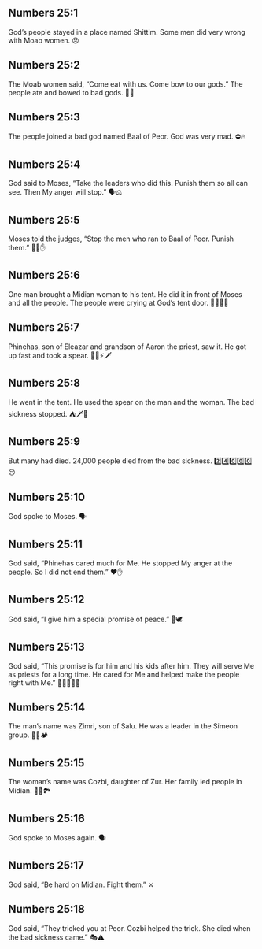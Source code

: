 ## Numbers 25:1
God’s people stayed in a place named Shittim. Some men did very wrong with Moab women. 😞
## Numbers 25:2
The Moab women said, “Come eat with us. Come bow to our gods.” The people ate and bowed to bad gods. 🍲🙏
## Numbers 25:3
The people joined a bad god named Baal of Peor. God was very mad. ⛔🔥
## Numbers 25:4
God said to Moses, “Take the leaders who did this. Punish them so all can see. Then My anger will stop.” 🗣️⚖️
## Numbers 25:5
Moses told the judges, “Stop the men who ran to Baal of Peor. Punish them.” 🧑‍⚖️✋
## Numbers 25:6
One man brought a Midian woman to his tent. He did it in front of Moses and all the people. The people were crying at God’s tent door. 🚶‍♂️🚪😢
## Numbers 25:7
Phinehas, son of Eleazar and grandson of Aaron the priest, saw it. He got up fast and took a spear. 🧍‍♂️⚡🗡️
## Numbers 25:8
He went in the tent. He used the spear on the man and the woman. The bad sickness stopped. ⛺🗡️🛑
## Numbers 25:9
But many had died. 24,000 people died from the bad sickness. 2️⃣4️⃣0️⃣0️⃣0️⃣ 😢
## Numbers 25:10
God spoke to Moses. 🗣️
## Numbers 25:11
God said, “Phinehas cared much for Me. He stopped My anger at the people. So I did not end them.” ❤️✋
## Numbers 25:12
God said, “I give him a special promise of peace.” 🤝🕊️
## Numbers 25:13
God said, “This promise is for him and his kids after him. They will serve Me as priests for a long time. He cared for Me and helped make the people right with Me.” 👨‍👦‍👦⛪💖
## Numbers 25:14
The man’s name was Zimri, son of Salu. He was a leader in the Simeon group. 🧍‍♂️🏕️
## Numbers 25:15
The woman’s name was Cozbi, daughter of Zur. Her family led people in Midian. 🧍‍♀️🏞️
## Numbers 25:16
God spoke to Moses again. 🗣️
## Numbers 25:17
God said, “Be hard on Midian. Fight them.” ⚔️
## Numbers 25:18
God said, “They tricked you at Peor. Cozbi helped the trick. She died when the bad sickness came.” 🎭⚠️
